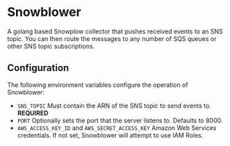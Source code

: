 Snowblower
==========

A golang based Snowplow collector that pushes received events to an SNS topic. You can then route the messages to any number of SQS queues or other SNS topic subscriptions.

Configuration
-------------

The following environment variables configure the operation of Snowblower:

- `SNS_TOPIC` Must contain the ARN of the SNS topic to send events to. **REQUIRED**
- `PORT` Optionally sets the port that the server listens to. Defaults to 8000.
- `AWS_ACCESS_KEY_ID` and `AWS_SECRET_ACCESS_KEY` Amazon Web Services credentials. If not set, Snowblower will attempt to use IAM Roles.
